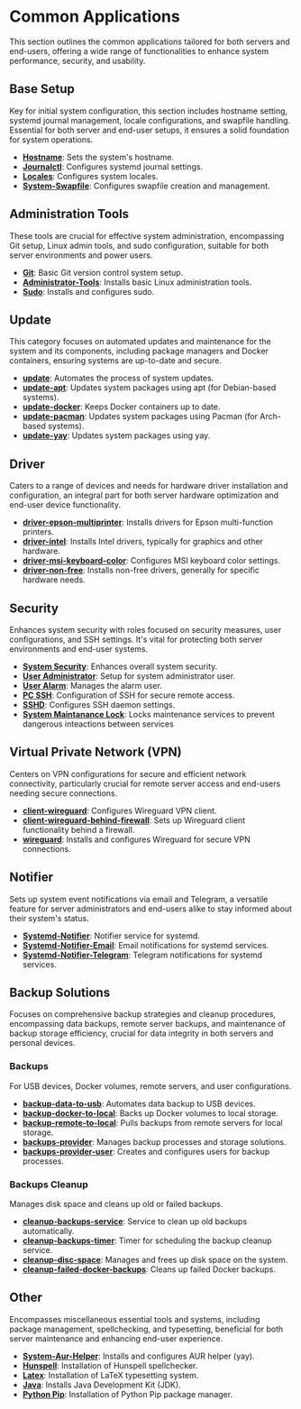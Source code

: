 # Common Applications
This section outlines the common applications tailored for both servers and end-users, offering a wide range of functionalities to enhance system performance, security, and usability.

## Base Setup
Key for initial system configuration, this section includes hostname setting, systemd journal management, locale configurations, and swapfile handling. Essential for both server and end-user setups, it ensures a solid foundation for system operations.

- **[Hostname](./roles/hostname/)**: Sets the system's hostname.
- **[Journalctl](./roles/journalctl/)**: Configures systemd journal settings.
- **[Locales](./roles/locales/)**: Configures system locales.
- **[System-Swapfile](./roles/system-swapfile/)**: Configures swapfile creation and management.

## Administration Tools
These tools are crucial for effective system administration, encompassing Git setup, Linux admin tools, and sudo configuration, suitable for both server environments and power users.

- **[Git](./roles/git/)**: Basic Git version control system setup.
- **[Administrator-Tools](./roles/pc-administrator-tools/)**: Installs basic Linux administration tools.
- **[Sudo](./roles/sudo/)**: Installs and configures sudo.

## Update
This category focuses on automated updates and maintenance for the system and its components, including package managers and Docker containers, ensuring systems are up-to-date and secure.

- **[update](./roles/update/)**: Automates the process of system updates.
- **[update-apt](./roles/update-apt/)**: Updates system packages using apt (for Debian-based systems).
- **[update-docker](./roles/update-docker/)**: Keeps Docker containers up to date.
- **[update-pacman](./roles/update-pacman/)**: Updates system packages using Pacman (for Arch-based systems).
- **[update-yay](./roles/update-yay/)**: Updates system packages using yay.

## Driver
Caters to a range of devices and needs for hardware driver installation and configuration, an integral part for both server hardware optimization and end-user device functionality.

- **[driver-epson-multiprinter](./roles/driver-epson-multiprinter/)**: Installs drivers for Epson multi-function printers.
- **[driver-intel](./roles/driver-intel/)**: Installs Intel drivers, typically for graphics and other hardware.
- **[driver-msi-keyboard-color](./roles/driver-msi-keyboard-color/)**: Configures MSI keyboard color settings.
- **[driver-non-free](./roles/driver-non-free/)**: Installs non-free drivers, generally for specific hardware needs.

## Security
Enhances system security with roles focused on security measures, user configurations, and SSH settings. It's vital for protecting both server environments and end-user systems.
- **[System Security](./roles/system-security/)**: Enhances overall system security.
- **[User Administrator](./roles/user-administrator/)**: Setup for system administrator user.
- **[User Alarm](./roles/user-alarm/)**: Manages the alarm user.
- **[PC SSH](./roles/pc-ssh/)**: Configuration of SSH for secure remote access.
- **[SSHD](./roles/sshd/)**: Configures SSH daemon settings.
- **[System Maintanance Lock](./roles/system-maintenance-lock)**: Locks maintenance services to prevent dangerous inteactions between services

## Virtual Private Network (VPN)
Centers on VPN configurations for secure and efficient network connectivity, particularly crucial for remote server access and end-users needing secure connections.
- **[client-wireguard](./roles/client-wireguard/)**: Configures Wireguard VPN client.
- **[client-wireguard-behind-firewall](./roles/client-wireguard-behind-firewall/)**: Sets up Wireguard client functionality behind a firewall.
- **[wireguard](./roles/wireguard/)**: Installs and configures Wireguard for secure VPN connections.

## Notifier
Sets up system event notifications via email and Telegram, a versatile feature for server administrators and end-users alike to stay informed about their system's status.
- **[Systemd-Notifier](./roles/systemd-notifier/)**: Notifier service for systemd.
- **[Systemd-Notifier-Email](./roles/systemd-notifier-email/)**: Email notifications for systemd services.
- **[Systemd-Notifier-Telegram](./roles/systemd-notifier-telegram/)**: Telegram notifications for systemd services.

## Backup Solutions
Focuses on comprehensive backup strategies and cleanup procedures, encompassing data backups, remote server backups, and maintenance of backup storage efficiency, crucial for data integrity in both servers and personal devices.

### Backups
For USB devices, Docker volumes, remote servers, and user configurations.
- **[backup-data-to-usb](./roles/backup-data-to-usb/)**: Automates data backup to USB devices.
- **[backup-docker-to-local](./roles/backup-docker-to-local/)**: Backs up Docker volumes to local storage.
- **[backup-remote-to-local](./roles/backup-remote-to-local/)**: Pulls backups from remote servers for local storage.
- **[backups-provider](./roles/backups-provider/)**: Manages backup processes and storage solutions.
- **[backups-provider-user](./roles/backups-provider-user/)**: Creates and configures users for backup processes.

### Backups Cleanup
Manages disk space and cleans up old or failed backups.
- **[cleanup-backups-service](./roles/cleanup-backups-service/)**: Service to clean up old backups automatically.
- **[cleanup-backups-timer](./roles/cleanup-backups-timer/)**: Timer for scheduling the backup cleanup service.
- **[cleanup-disc-space](./roles/cleanup-disc-space/)**: Manages and frees up disk space on the system.
- **[cleanup-failed-docker-backups](./roles/cleanup-failed-docker-backups/)**: Cleans up failed Docker backups.

## Other
Encompasses miscellaneous essential tools and systems, including package management, spellchecking, and typesetting, beneficial for both server maintenance and enhancing end-user experience.
- **[System-Aur-Helper](./roles/system-aur-helper/)**: Installs and configures AUR helper (yay).
- **[Hunspell](./roles/hunspell/)**: Installation of Hunspell spellchecker.
- **[Latex](./roles/pc-latex/)**: Installation of LaTeX typesetting system.
- **[Java](./roles/java/)**: Installs Java Development Kit (JDK).
- **[Python Pip](./roles/python-pip/)**: Installation of Python Pip package manager.
